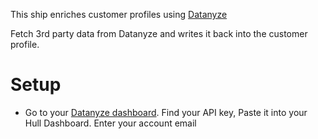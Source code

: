 This ship enriches customer profiles using [Datanyze](https://datanyze.com)

Fetch 3rd party data from Datanyze and writes it back into the customer profile.

# Setup

- Go to your [Datanyze dashboard](https://www.datanyze.com/domains/). Find your API key, Paste it into your Hull Dashboard. Enter your account email

